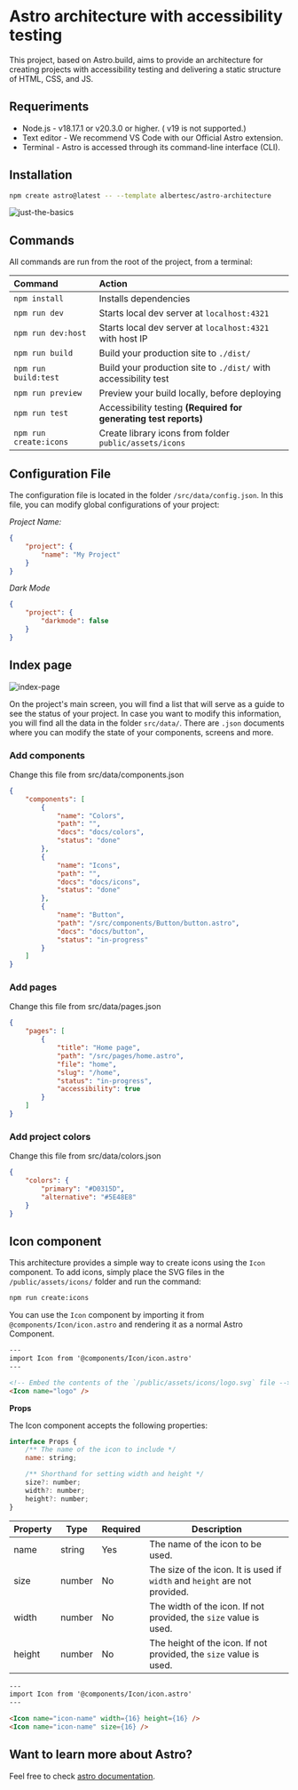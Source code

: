 # Astro architecture with accessibility testing

This project, based on Astro.build, aims to provide an architecture for creating projects with accessibility testing and delivering a static structure of HTML, CSS, and JS.

## Requeriments

* Node.js - v18.17.1 or v20.3.0 or higher. ( v19 is not supported.)
* Text editor - We recommend VS Code with our Official Astro extension.
* Terminal - Astro is accessed through its command-line interface (CLI).

## Installation

```sh
npm create astro@latest -- --template albertesc/astro-architecture
```

![just-the-basics](https://github.com/albertesc/astro-architecture/blob/main/screen.png)

## Commands

All commands are run from the root of the project, from a terminal:

| Command                   | Action                                                             |
| :------------------------ | :----------------------------------------------------------------- |
| `npm install`             | Installs dependencies                                              |
| `npm run dev`             | Starts local dev server at `localhost:4321`                        |
| `npm run dev:host`        | Starts local dev server at `localhost:4321` with host IP           |
| `npm run build`           | Build your production site to `./dist/`                            |
| `npm run build:test`      | Build your production site to `./dist/` with accessibility test    |
| `npm run preview`         | Preview your build locally, before deploying                       |
| `npm run test`            | Accessibility testing **(Required for generating test reports)**   |
| `npm run create:icons`    | Create library icons from folder `public/assets/icons`             |

## Configuration File

The configuration file is located in the folder `/src/data/config.json`. In this file, you can modify global configurations of your project:

*Project Name:*

```json
{
    "project": {
        "name": "My Project"
    }
}
```

*Dark Mode*

```json
{
    "project": {
        "darkmode": false
    }
}
```

## Index page

![index-page](https://github.com/albertesc/astro-architecture/blob/main/index-page.png)

On the project's main screen, you will find a list that will serve as a guide to see the status of your project. In case you want to modify this information, you will find all the data in the folder `src/data/`. There are `.json` documents where you can modify the state of your components, screens and more.

### Add components

Change this file from src/data/components.json

```json
{
    "components": [
        {
            "name": "Colors",
            "path": "",
            "docs": "docs/colors",
            "status": "done"
        },
        {
            "name": "Icons",
            "path": "",
            "docs": "docs/icons",
            "status": "done"
        },
        {
            "name": "Button",
            "path": "/src/components/Button/button.astro",
            "docs": "docs/button",
            "status": "in-progress"
        }
    ]
}
```

### Add pages

Change this file from src/data/pages.json

```json
{
    "pages": [
        {
            "title": "Home page",
            "path": "/src/pages/home.astro",
            "file": "home",
            "slug": "/home",
            "status": "in-progress",
            "accessibility": true
        }
    ]
}
```

### Add project colors

Change this file from src/data/colors.json

```json
{
    "colors": {
        "primary": "#D0315D",
        "alternative": "#5E48E8"
    }
}
```

## Icon component

This architecture provides a simple way to create icons using the `Icon` component. To add icons, simply place the SVG files in the `/public/assets/icons/` folder and run the command:

```bash
npm run create:icons
```

You can use the `Icon` component by importing it from `@components/Icon/icon.astro` and rendering it as a normal Astro Component.

```html
---
import Icon from '@components/Icon/icon.astro'
---

<!-- Embed the contents of the `/public/assets/icons/logo.svg` file -->
<Icon name="logo" />
```

**Props**

The Icon component accepts the following properties:

```js
interface Props {
    /** The name of the icon to include */
    name: string;

    /** Shorthand for setting width and height */
    size?: number;
    width?: number;
    height?: number;
}
```


| Property | Type    | Required | Description                                                                |
|----------|---------|----------|----------------------------------------------------------------------------|
| name     | string  | Yes      | The name of the icon to be used.                                           |
| size     | number  | No       | The size of the icon. It is used if `width` and `height` are not provided. |
| width    | number  | No       | The width of the icon. If not provided, the `size` value is used.          |
| height   | number  | No       | The height of the icon. If not provided, the `size` value is used.         |

```html
---
import Icon from '@components/Icon/icon.astro'
---

<Icon name="icon-name" width={16} height={16} />
<Icon name="icon-name" size={16} />
```

## Want to learn more about Astro?

Feel free to check [astro documentation](https://docs.astro.build).
